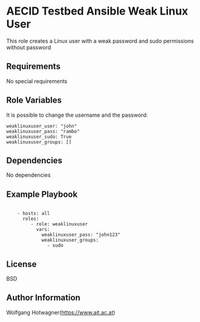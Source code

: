AECID Testbed Ansible Weak Linux User
=====================================

This role creates a Linux user with a weak password
and sudo permissions without password


Requirements
------------

No special requirements

Role Variables
--------------

It is possible to change the username and the password:

```
weaklinuxuser_user: "john"
weaklinuxuser_pass: "rambo"
weaklinuxuser_sudo: True
weaklinuxuser_groups: []
```

Dependencies
------------

No dependencies

Example Playbook
----------------

```

    - hosts: all
      roles:
         - role: weaklinuxuser
           vars:
             weaklinuxuser_pass: "john123"
             weaklinuxuser_groups:
               - sudo
```

License
-------

BSD

Author Information
------------------

Wolfgang Hotwagner(https://www.ait.ac.at)

